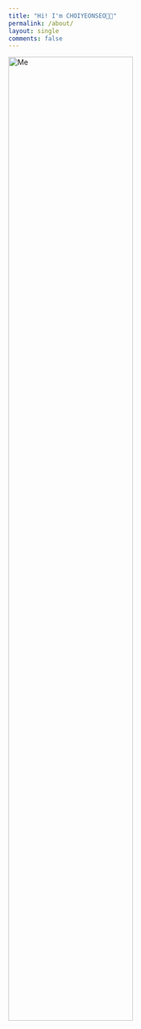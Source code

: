 ```yaml
---
title: "Hi! I'm CHOIYEONSEO👋🏻"
permalink: /about/
layout: single
comments: false
---
```


<div>
    <img src="/assets/images/IMG_5068.jpeg" alt="Me" width="70%" min-width="700px" itemprop="image">
</div>
